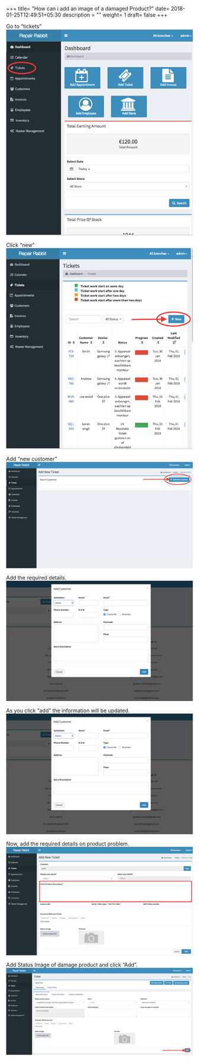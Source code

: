 +++
title= "How can i add an image of a damaged Product?"
date= 2018-01-25T12:49:51+05:30
description = ""
weight= 1
draft= false
+++



Go to “tickets”  
![How can i add an image of a damaged product?](/images/products/how_can_i_add_image_of_damaged_product/go_to_tickets.png)

Click “new”
![How can i add an image of a damaged product?](/images/products/how_can_i_add_image_of_damaged_product/click_new.png)

Add “new customer”
![How can i add an image of a damaged product?](/images/products/how_can_i_add_image_of_damaged_product/add_new_customer.png)

Add the required details.
![How can i add an image of a damaged product?](/images/products/how_can_i_add_image_of_damaged_product/fill_required_details_and_add.png)

As you click “add” the information will be updated.
![How can i add an image of a damaged product?](/images/products/how_can_i_add_image_of_damaged_product/fill_required_details_and_add.png)

Now, add the  required details on  product problem.
![How can i add an image of a damaged product?](/images/products/how_can_i_add_image_of_damaged_product/product_details.png)

Add Status Image of damage product and click “Add”.
![How can i add an image of a damaged product?](/images/products/how_can_i_add_image_of_damaged_product/edit_image_and_edit.png)






